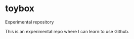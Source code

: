 toybox
======

Experimental repository

This is an experimental repo where I can learn to use Github.